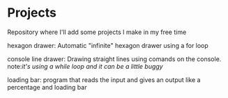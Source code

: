 # Projects
Repository where I'll add some projects I make in my free time 


hexagon drawer: Automatic "infinite" hexagon drawer using a for loop

console line drawer: Drawing straight lines using comands on the console. note:*it's using a while loop and it can be a little buggy*

loading bar: program that reads the input and gives an output like a percentage and loading bar
